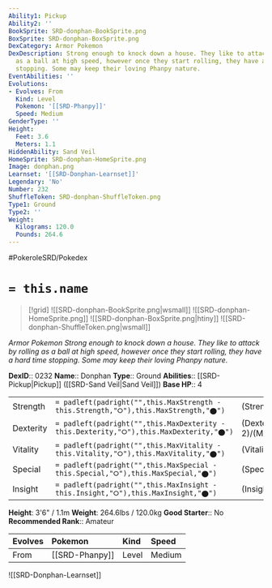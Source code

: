 ```yaml
---
Ability1: Pickup
Ability2: ''
BookSprite: SRD-donphan-BookSprite.png
BoxSprite: SRD-donphan-BoxSprite.png
DexCategory: Armor Pokemon
DexDescription: Strong enough to knock down a house. They like to attack by rolling
  as a ball at high speed, however once they start rolling, they have a hard time
  stopping. Some may keep their loving Phanpy nature.
EventAbilities: ''
Evolutions:
- Evolves: From
  Kind: Level
  Pokemon: '[[SRD-Phanpy]]'
  Speed: Medium
GenderType: ''
Height:
  Feet: 3.6
  Meters: 1.1
HiddenAbility: Sand Veil
HomeSprite: SRD-donphan-HomeSprite.png
Image: donphan.png
Learnset: '[[SRD-Donphan-Learnset]]'
Legendary: 'No'
Number: 232
ShuffleToken: SRD-donphan-ShuffleToken.png
Type1: Ground
Type2: ''
Weight:
  Kilograms: 120.0
  Pounds: 264.6
---
```


#PokeroleSRD/Pokedex

# `= this.name`

> [!grid]
> ![[SRD-donphan-BookSprite.png|wsmall]]
> ![[SRD-donphan-HomeSprite.png]]
> ![[SRD-donphan-BoxSprite.png|htiny]]
> ![[SRD-donphan-ShuffleToken.png|wsmall]]


*Armor Pokemon*
*Strong enough to knock down a house. They like to attack by rolling as a ball at high speed, however once they start rolling, they have a hard time stopping. Some may keep their loving Phanpy nature.*

**DexID**:: 0232
**Name**:: Donphan
**Type**:: Ground
**Abilities**:: [[SRD-Pickup|Pickup]] ([[SRD-Sand Veil|Sand Veil]])
**Base HP**:: 4

|           |                                                                                        |                                          |
| --------- | -------------------------------------------------------------------------------------- | ---------------------------------------- |
| Strength  | `= padleft(padright("",this.MaxStrength - this.Strength,"⭘"),this.MaxStrength,"⬤")`    | (Strength::3)/(MaxStrength::7)   |
| Dexterity | `= padleft(padright("",this.MaxDexterity - this.Dexterity,"⭘"),this.MaxDexterity,"⬤")` | (Dexterity:: 2)/(MaxDexterity::4) |
| Vitality  | `= padleft(padright("",this.MaxVitality - this.Vitality,"⭘"),this.MaxVitality,"⬤")`    | (Vitality::3)/(MaxVitality::6)   |
| Special   | `= padleft(padright("",this.MaxSpecial - this.Special,"⭘"),this.MaxSpecial,"⬤")`       | (Special::2)/(MaxSpecial::4)     |
| Insight   | `= padleft(padright("",this.MaxInsight - this.Insight,"⭘"),this.MaxInsight,"⬤")`       | (Insight::2)/(MaxInsight::4)     |

**Height**: 3'6" / 1.1m
**Weight**: 264.6lbs / 120.0kg
**Good Starter**:: No
**Recommended Rank**:: Amateur

| Evolves   | Pokemon        | Kind   | Speed   |
|:----------|:---------------|:-------|:--------|
| From      | [[SRD-Phanpy]] | Level  | Medium  |

![[SRD-Donphan-Learnset]]